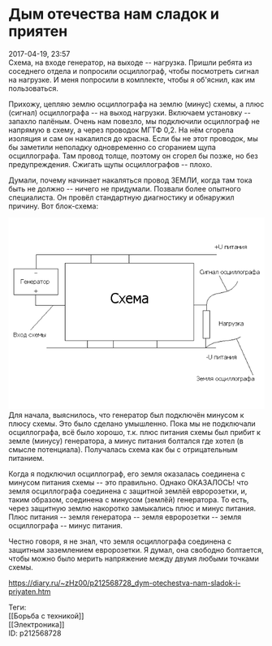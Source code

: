 Дым отечества нам сладок и приятен
===================================

   
 2017-04-19, 23:57   
  Схема, на входе генератор, на выходе -- нагрузка. Пришли ребята из соседнего отдела и попросили осциллограф, чтобы посмотреть сигнал на нагрузке. И меня попросили в комплекте, чтобы я об'яснил, как им пользоваться.   
   
 Прихожу, цепляю землю осциллографа на землю (минус) схемы, а плюс (сигнал) осциллографа -- на выход нагрузки. Включаем установку -- запахло палёным. Очень нам повезло, мы подключили осциллограф не напрямую в схему, а через проводок МГТФ 0,2. На нём сгорела изоляция и сам он накалился до красна. Если бы не этот проводок, мы бы заметили неполадку одновременно со сгоранием щупа осциллографа. Там провод толще, поэтому он сгорел бы позже, но без предупреждения. Сжигать щупы осциллографов -- плохо.   
   
 Думали, почему начинает накаляться провод ЗЕМЛИ, когда там тока быть не должно -- ничего не придумали. Позвали более опытного специалиста. Он провёл стандартную диагностику и обнаружил причину. Вот блок-схема:   
   
  ![](pics/nZFOlsp.png)    
 Для начала, выяснилось, что генератор был подключён минусом к плюсу схемы. Это было сделано умышленно. Пока мы не подключали осциллографа, всё было хорошо, т.к. плюс питания схемы был прибит к земле (минусу) генератора, а минус питания болтался где хотел (в смысле потенциала). Получалась схема как бы с отрицательным питанием.   
   
 Когда я подключил осциллограф, его земля оказалась соединена с минусом питания схемы -- это правильно. Однако ОКАЗАЛОСЬ! что земля осциллографа соединена с защитной землёй евророзетки, и, таким образом, соединена с минусом (землёй) генератора. То есть, через защитную землю накоротко замыкались плюс и минус питания. Плюс питания -- земля генератора -- земля евророзетки -- земля осциллографа -- минус питания.   
   
 Честно говоря, я не знал, что земля осциллографа соединена с защитным заземлением евророзетки. Я думал, она свободно болтается, чтобы можно было мерить напряжение между двумя любыми точками схемы.   
    
 <https://diary.ru/~zHz00/p212568728_dym-otechestva-nam-sladok-i-priyaten.htm>   
   
 Теги:   
 [[Борьба с техникой]]   
 [[Электроника]]   
 ID: p212568728